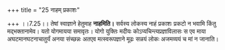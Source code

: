 +++
title = "25 नाहम् प्रकाशः"

+++
।।7.25।। तेषां स्वाज्ञाने हेतुमाह **नाहमिति।** सर्वस्य लोकस्य नाहं
प्रकाशः प्रकटो न भवामि किंतु मद्भक्तानामेव। यतो योगमायया समावृतः। योगो
युक्तिः मदीयः कोऽप्यचिन्त्यप्रज्ञाविलासः स एव माया अघटमानघटनाचातुर्यं
अनया संच्छन्नः अतएव मत्स्वरूपज्ञाने मूढः सन्नयं लोकः अजमव्ययं च मां न
जानाति।
